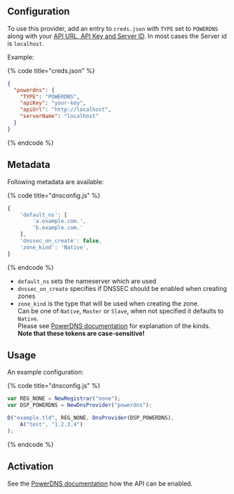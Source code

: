 ## Configuration

To use this provider, add an entry to `creds.json` with `TYPE` set to `POWERDNS`
along with your [API URL, API Key and Server ID](https://doc.powerdns.com/authoritative/http-api/index.html).
In most cases the Server id is `localhost`.

Example:

{% code title="creds.json" %}
```json
{
  "powerdns": {
    "TYPE": "POWERDNS",
    "apiKey": "your-key",
    "apiUrl": "http://localhost",
    "serverName": "localhost"
  }
}
```
{% endcode %}

## Metadata
Following metadata are available:

{% code title="dnsconfig.js" %}
```javascript
{
    'default_ns': [
        'a.example.com.',
        'b.example.com.'
    ],
    'dnssec_on_create': false,
    'zone_kind': 'Native',
}
```
{% endcode %}

- `default_ns` sets the nameserver which are used
- `dnssec_on_create` specifies if DNSSEC should be enabled when creating zones
- `zone_kind` is the type that will be used when creating the zone.
  <br>Can be one of `Native`, `Master` or `Slave`, when not specified it defaults to `Native`.
  <br>Please see [PowerDNS documentation](https://doc.powerdns.com/authoritative/modes-of-operation.html) for explanation of the kinds.
  <br>**Note that these tokens are case-sensitive!**


## Usage
An example configuration:

{% code title="dnsconfig.js" %}
```javascript
var REG_NONE = NewRegistrar("none");
var DSP_POWERDNS = NewDnsProvider("powerdns");

D("example.tld", REG_NONE, DnsProvider(DSP_POWERDNS),
    A("test", "1.2.3.4")
);
```
{% endcode %}

## Activation
See the [PowerDNS documentation](https://doc.powerdns.com/authoritative/http-api/index.html) how the API can be enabled.
